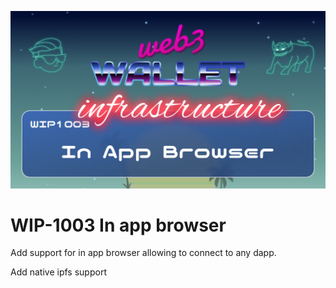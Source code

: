 ![image](../v3/images/1003.png)

# WIP-1003 In app browser

Add support for in app browser allowing to connect to any dapp. 

Add native ipfs support